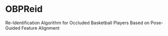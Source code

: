 # OBPReid
Re-Identification Algorithm for Occluded Basketball Players Based on Pose-Guided Feature Alignment
